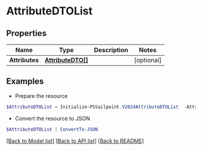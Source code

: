 # AttributeDTOList
## Properties

Name | Type | Description | Notes
------------ | ------------- | ------------- | -------------
**Attributes** | [**AttributeDTO[]**](AttributeDTO.md) |  | [optional] 

## Examples

- Prepare the resource
```powershell
$AttributeDTOList = Initialize-PSSailpoint.V2024AttributeDTOList  -Attributes [{key&#x3D;iscPrivacy, name&#x3D;Privacy, multiselect&#x3D;false, status&#x3D;active, type&#x3D;governance, objectTypes&#x3D;[all], description&#x3D;Specifies the level of privacy associated with an access item., values&#x3D;[{value&#x3D;public, name&#x3D;Public, status&#x3D;active}]}]
```

- Convert the resource to JSON
```powershell
$AttributeDTOList | ConvertTo-JSON
```

[[Back to Model list]](../README.md#documentation-for-models) [[Back to API list]](../README.md#documentation-for-api-endpoints) [[Back to README]](../README.md)

